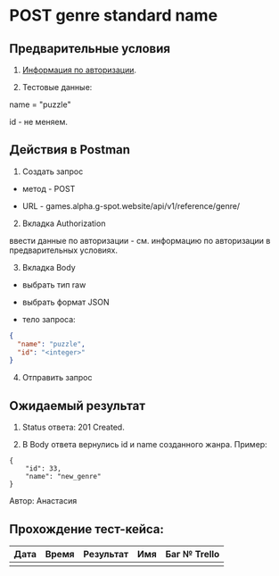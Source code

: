 POST genre standard name
===

Предварительные условия
--

1. [Информация по авторизации](https://github.com/victoretc/GSPOTtestingdocumentation/blob/main/games/Authorization_data.md).

2. Тестовые данные:

name = "puzzle"

id - не меняем.

Действия в Postman
--
1. Создать запрос

- метод - POST

- URL - games.alpha.g-spot.website/api/v1/reference/genre/

2. Вкладка Authorization

ввести данные по авторизации - см. информацию по авторизации в предварительных условиях.

3. Вкладка Body
 
- выбрать тип raw

- выбрать формат JSON

- тело запроса:

```json
{
  "name": "puzzle",
  "id": "<integer>"
}
```

4. Отправить запрос

Ожидаемый результат
--

1. Status ответа: 201 Created.

2. В Body ответа вернулись id и name созданного жанра. Пример:

```
{
    "id": 33,
    "name": "new_genre"
}
```

Автор: Анастасия

Прохождение тест-кейса:
----------------

|**Дата**|**Время**|**Результат**|**Имя**|**Баг № Trello**|
| :-: | :-: | :-: | :-: | :-: |
||||||

